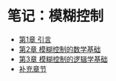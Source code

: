 # 笔记：模糊控制
- [第1章 引言](第1章%20引言.md)
- [第2章 模糊控制的数学基础](第2章%20模糊控制的数学基础.md)
- [第3章 模糊控制的逻辑学基础](第3章%20模糊控制的逻辑学基础.md)
- [补充章节](补充章节.md)
